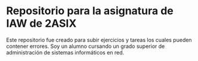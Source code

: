# Repositorio para la asignatura de IAW de 2ASIX
Este repositorio fue creado para subir ejercicios y tareas los cuales pueden contener errores. Soy un alumno cursando un grado superior de administración de sistemas informáticos en red.
